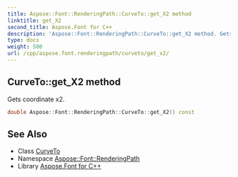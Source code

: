 ```yaml
---
title: Aspose::Font::RenderingPath::CurveTo::get_X2 method
linktitle: get_X2
second_title: Aspose.Font for C++
description: 'Aspose::Font::RenderingPath::CurveTo::get_X2 method. Gets coordinate x2 in C++.'
type: docs
weight: 500
url: /cpp/aspose.font.renderingpath/curveto/get_x2/
---
```

## CurveTo::get_X2 method


Gets coordinate x2.

```cpp
double Aspose::Font::RenderingPath::CurveTo::get_X2() const
```

## See Also

* Class [CurveTo](../)
* Namespace [Aspose::Font::RenderingPath](../../)
* Library [Aspose.Font for C++](../../../)
